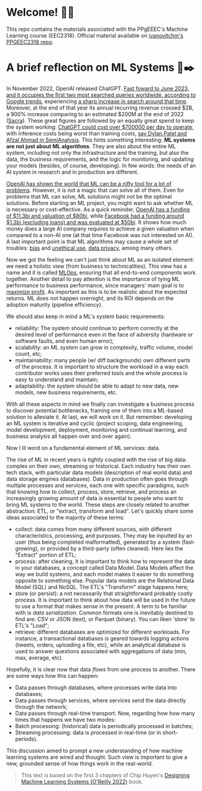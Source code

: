 # Welcome! 👋👋

This repo contains the materials associated with the PPgEEEC's Machine Learning course (EEC2318). Official material available on [ivanovitchm's PPGEEC2318 repo](https://github.com/ivanovitchm/PPGEEC2318).

# A brief reflection on ML Systems 🤖✒️

In November 2022, OpenAI released ChatGPT. [Fast foward to June 2023, and it occupies the first two most searched queries worldwide, according to Google trends](https://trends.google.com/trends/explore?date=2022-11-29%202023-07-01&hl=en), experiencing [a sharp increase in search around that time](https://trends.google.com/trends/explore?date=2022-11-29%202024-03-18&q=%2Fg%2F11khcfz0y2&hl=en-US). Moreover, at the end of that year its annual recurring revenue crossed $2B, a 900% increase comparing to an estimated $200M at the end of 2022 ([Sacra](https://sacra.com/c/openai/)). These great figures are followed by an equally great spend to keep the system working: [ChatGPT could cost over $700000 per day to operate](https://www.businessinsider.com/how-much-chatgpt-costs-openai-to-run-estimate-report-2023-4#post-headline), with inference costs being worst than training costs, [say Dylan Patel and Afzal Ahmad in SemiAnalysis](https://www.semianalysis.com/p/the-inference-cost-of-search-disruption). This hints something interesting: **ML systems are not just about ML algorithms**. They are also about the entire ML system, including not only the infrastructure and the training, but also the data, the business requirements, and the logic for monitoring, and updating your models (besides, of course, developing). In few words: the needs of an AI system in research and in production are different.

[OpenAI has shown the world that ML can be a nifty tool for a lot of problems](https://hbr.org/2022/12/chatgpt-is-a-tipping-point-for-ai). However, it is not a magic that can solve all of them. Even for problems that ML can solve, ML solutions might not be the optimal solutions. Before starting an ML project, you might want to ask whether ML is necessary or cost-effective. As a quick reminder, [OpenAI has a funding of $11.3bi and valuation of $80bi](https://tracxn.com/d/companies/openai/__kElhSG7uVGeFk1i71Co9-nwFtmtyMVT7f-YHMn4TFBg), while [Facebook had a funding around $1.3bi (excluding loans) and was evaluated at $50bi](https://fortune.com/2011/01/11/timeline-where-facebook-got-its-funding/). It shows how much money does a large AI company requires to achieve a given valuation when compared to a non-AI one (at that time Facebook was not interested on AI). A last important point is that ML algorithms may cause a whole set of troubles: [bias](https://www.forbes.com/sites/forbesbusinesscouncil/2023/08/14/can-ai-be-as-unethical-and-biased-as-humans/?sh=2dce8d0c6878) and [unethical use](https://www.vox.com/2020/6/8/21284005/urgent-threat-deepfakes-politics-porn-kristen-bell), [data privacy](https://www.reuters.com/legal/legalindustry/privacy-paradox-with-ai-2023-10-31/), among many others. 

Now we got the feeling we can't just think about ML as an isolated element: we need a holistic view (from business to technicalities). This view has a name and it is called [MLOps](https://ml-ops.org/), ensuring that all end-to-end components work together. Another detail to pay attention is the importance of tying ML performance to business performance, since managers' main goal is to [maximize profit](https://www.nytimes.com/1970/09/13/archives/a-friedman-doctrine-the-social-responsibility-of-business-is-to.html). As important as this is to be realistic about the expected returns. ML does not happen overnight, and its ROI depends on the adoption maturity (pipeline efficiency).

We should also keep in mind a ML's system basic requirements:
- reliability: The system should continue to perform correctly at the desired level of performance even in the face of adversity (hardware or software faults, and even human error);
- scalability: an ML system can grow in complexity, traffic volume, model count, etc;
- maintainability: many people (w/ diff backgrounds) own different parts of the process. It is important to structure the workload in a way each contributor works uses their preferred tools and the whole process is easy to understand and maintain;
- adaptability: the system should be able to adapt to new data, new models, new business requirements, etc.

With all these aspects in mind we finally can investigate a business process to discover potential bottlenecks, framing one of them into a ML-based solution to alleviate it. At last, we will work on it. But remember: developing an ML system is iterative and cyclic (project scoping, data engineering, model development, deployment, monitoring and continual learning, and business analysis all happen over and over again).

Now I lil word on a fundamental element of ML services: data.

The rise of ML in recent years is tightly coupled with the rise of big data: complex on their own, streaming or historical. Each industry has their own tech stack, with particular data models (description of real world data) and data storage engines (databases). Data in production often goes through multiple processes and services, each one with specific paradigms, such that knowing how to collect, process, store, retrieve, and process an increasingly growing
amount of data is essential to people who want to bring ML systems to the world. These steps are closely related to another abstraction: ETL, or "extract, transform and load". Let's quickly share some ideas associated to the majority of these terms:
- collect: data comes from many different sources, with different characteristics, processing, and purposes. They may be inputted by an user (thus being completed malformatted), generated by a system (fast-growing), or provided by a third-party (often cleaned). Here lies the "Extract" portion of ETL;
- process: after cleaning, it is important to think how to represent the data in your databases, a concept called Data Model. Data Models affect the way we build systems, and each model makes it easier to do something opposite to something else. Popular data models are the Relational Data Model (SQL) and NoSQL. The ETL's "Transform" stage happens here;
- store (or persist): a not necessarily that straightforward probably costly process. It is important to think about how data will be used in the future to use a format that makes sense in the present. A term to be familiar with is _data serialization_. Common formats one is inevitably destined to find are: CSV or JSON (text), or Parquet (binary). You can liken 'store' to ETL's "Load";
- retrieve: different databases are optimized for different workloads. For instance, a transactional databases is geared towards logging actions (tweets, orders, uploading a file, etc), while an analytical database is used to answer questions associated with aggregations of data (min, max, average, etc).

Hopefully, it is clear now that data _flows_ from one process to another. There are some ways how this can happen:
- Data passes through databases, where processes write data into databases;
- Data passes through services, where services send the data directly through the network; 
- Data passes through real-time transport.
Now, regarding how how many times that happens we have two modes:
- Batch processing: (historical) data is periodically processed in batches;
- Streaming processing: data is processed in real-time (or in short-periods).

This discussion aimed to prompt a new understanding of how machine learning systems are wired and thought. Such view is important to give a new, grounded sense of how things work in the real-world. 

> This text is based on the first 3 chapters of Chip Huyen's [Designing Machine Learning Systems (O'Reilly 2022)](https://www.oreilly.com/library/view/designing-machine-learning/9781098107956/) book.